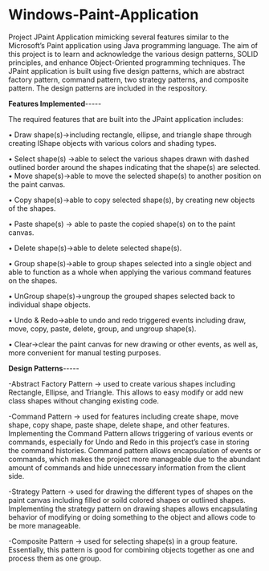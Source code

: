 # Windows-Paint-Application


Project JPaint Application mimicking several features similar to the Microsoft’s Paint application using Java programming language. 
The aim of this project is to learn and acknowledge the various design patterns, SOLID principles, and enhance Object-Oriented programming techniques. 
The JPaint application is built using five design patterns, which are abstract factory pattern, command pattern, two strategy patterns, and composite pattern.
The design patterns are included in the respository. 

**Features Implemented**-----

The required features that are built into the JPaint application includes:

• Draw shape(s)→including rectangle, ellipse, and triangle shape through creating IShape objects with various colors and shading types.

• Select shape(s) →able to select the various shapes drawn with dashed outlined border around the shapes indicating that the shape(s) are selected.
• Move shape(s)→able to move the selected shape(s) to another position on the paint canvas.

• Copy shape(s)→able to copy selected shape(s), by creating new objects of the shapes.

• Paste shape(s) → able to paste the copied shape(s) on to the paint canvas.

• Delete shape(s)→able to delete selected shape(s).

• Group shape(s)→able to group shapes selected into a single object and able to
function as a whole when applying the various command features on the shapes.

• UnGroup shape(s)→ungroup the grouped shapes selected back to individual shape
objects.

• Undo & Redo→able to undo and redo triggered events including draw, move, copy,
paste, delete, group, and ungroup shape(s).

• Clear→clear the paint canvas for new drawing or other events, as well as, more convenient for manual testing purposes.



**Design Patterns**-----

-Abstract Factory Pattern -> used to create various shapes including Rectangle, Ellipse, and Triangle. 
This allows to easy modify or add new class shapes without changing existing code. 

-Command Pattern -> used for features including create shape, move shape, copy shape, paste shape, delete shape, and other features. 
Implementing the Command Pattern allows triggering of various events or commands, especially for Undo and Redo in this project’s case in storing the command histories. 
Command pattern allows encapsulation of events or commands, which makes the project more manageable due to the abundant amount of commands and hide unnecessary information from the client side.

-Strategy Pattern -> used for drawing the different types of shapes on the paint canvas including filled or soild colored shapes or outlined shapes.
Implementing the strategy pattern on drawing shapes allows encapsulating behavior of modifying or doing something to the object and allows code to be more manageable.

-Composite Pattern -> used for selecting shape(s) in a group feature. Essentially, this pattern is good for combining objects together as one and process them as one group.


